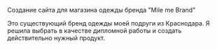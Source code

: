 Создание сайта для магазина одежды бренда "Mile me Brand"

Это существующий бренд одежды моей подруги из Краснодара. 
Я решила выбрать в качестве дипломной работы и создать действительно нужный продукт.
